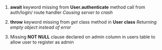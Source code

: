 1) **await** keyword missing from **User.authenticate** method call from auth/login/ route handler
*Causing server to crash*

2) **throw** keyword missing from *get* class method in **User class**
 *Returning empty object instead of error*

3) Missing **NOT NULL** clause declared on admin column in users table to allow user to register as admin